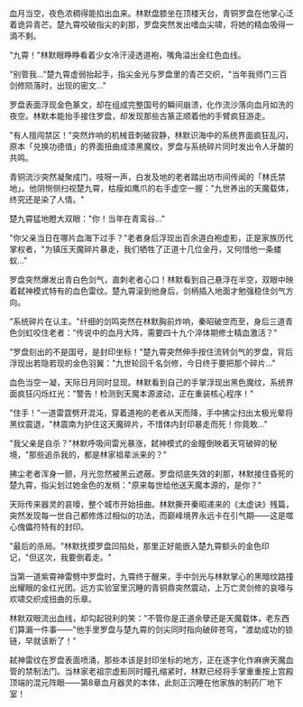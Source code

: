 

血月当空，夜色浓稠得能掐出血来。林默盘膝坐在顶楼天台，青铜罗盘在他掌心泛着诡异青芒。楚九霄咬破指尖的刹那，罗盘突然发出嗜血尖啸，将她的精血吸得一滴不剩。

"九霄！"林默眼睁睁看着少女冷汗浸透道袍，嘴角溢出金红色血线。

"别管我..."楚九霄虚弱抬起手，指尖金光与罗盘里的青芒交织，"当年我师门三百剑修陨落时，出现的密文..."

罗盘表面浮现金色篆文，却在组成完整国号的瞬间崩溃，化作流沙落向血月如洗的夜空。林默本能抬手接住罗盘，却发现那些古篆正顺着他的手臂疯狂游走。

"有人擅闯禁区！"突然炸响的机械音刺破寂静，林默识海中的系统界面疯狂乱闪，原本「兑换功德值」的界面扭曲成漆黑魔纹，罗盘与系统碎片同时发出令人牙酸的共鸣。

青铜流沙突然凝聚成门，吱呀一声，白发及地的老者踏出坊市间传闻的「林氏禁地」。他阴恻侧扫视楚九霄，枯瘦如鹰爪的右手虚空一握："九世养出的天魔载体，终究还是染了人情。"

楚九霄猛地瞪大双眼："你！当年在青鸾谷..."

"你父亲当日在哪片血海下过手？"老者身后浮现出百余道白袍虚影，正是家族历代掌权者，"为镇压天魔碎片暴走，我们牺牲了正道十几位金丹，又何惜他一条蝼蚁..."

罗盘突然爆发出青白色剑气，直刺老者心口！林默看到自己悬浮在半空，双眼中映着弑神模式特有的血色雷纹。楚九霄滚到他身后，剑柄插入地面才勉强稳住剑气方向。

"系统碎片在认主。"纤细的剑鸣突然在林默胸前炸响，秦昭破空而至，身后三道青色剑虹咬住老者："传说中的血月大阵，需要四十九个淬体期修士精血激活？"

"罗盘刻出的不是国号，是封印坐标！"楚九霄突然伸手按住流转剑气的罗盘，背后浮现出若隐若现的金色羽翼："九世轮回千名剑修，今日终于要把那个碎片..."

血色当空一凝，天际日月同时显现。林默看到自己的手掌浮现出黑色魔纹，系统界面疯狂闪烁红光："警告！检测到天魔本源波动，正在重装核心程序！"

"住手！"一道雷霆劈开混沌，穿着道袍的老者从天而降，手中拂尘扫出太极光晕将黑纹震退，"林震南为护住这天魔碎片，不惜体内封印暴走而死！你竟敢..."

"我父亲是自杀？"林默呼吸间雷光暴涨，弑神模式的金瞳倒映着天穹破碎的秘境，"那些追杀我的，都是林家祖辈派来的？"

拂尘老者浑身一颤，月光忽然被黑云遮蔽。罗盘彻底失效的刹那，林默接住昏死的楚九霄，指尖划过她金色的发梢："原来每世给他送天魔本源的，是你？"

天际传来器灵的哀嚎，整个城市开始扭曲。林默撕开秦昭递来的《太虚诀》残篇，突然发现每一世自己都修炼过相似的功法，而巅峰境界永远卡在引气期——这是噬心傀儡符特有的封印。

"最后的杀局。"林默抚摸罗盘凹陷处，那里正好能嵌入楚九霄额头的金色印记，"但这次，我要倒着走。"

当第一道紫霄神雷劈中罗盘时，九霄终于醒来，手中剑光与林默掌心的黑暗纹路撞出耀眼的金红光团。远方实验室里沉睡的青铜鼎突然震动，上万亡灵剑修的哀嚎与欢啸交织成扭曲的乐章。

林默双眼流出血线，却勾起锐利的笑："不管你是正道余孽还是天魔载体，老东西们算漏一件事——"他手里罗盘与楚九霄的剑尖同时指向破碎苍穹，"渡劫成功的锁链，早就该断了！"

弑神雷纹在罗盘表面喷涌，那些本该是封印坐标的地方，正在逐字化作麻痹天魔血管的禁制法门。当林家老祖宗虚影同时瞳孔缩紧时，林默已经将手掌重重按上宫殿顶端的混元阵眼——第8章血月器灵的本体，此刻正沉睡在他家族的制药厂地下室！
